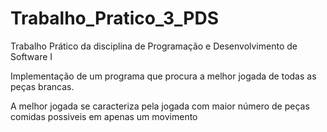 # Trabalho_Pratico_3_PDS

Trabalho Prático da disciplina de Programação e Desenvolvimento de Software I

Implementação de um programa que procura a melhor jogada de todas as peças brancas.

A melhor jogada se caracteriza pela jogada com maior número de peças comidas possiveis em apenas um movimento
